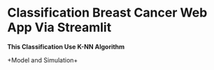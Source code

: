 # Classification Breast Cancer Web App Via Streamlit

**This Classification Use K-NN Algorithm**

+Model and Simulation+
